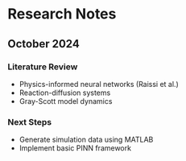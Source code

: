 # Research Notes

## October 2024

### Literature Review
- Physics-informed neural networks (Raissi et al.)
- Reaction-diffusion systems
- Gray-Scott model dynamics

### Next Steps
- Generate simulation data using MATLAB
- Implement basic PINN framework
